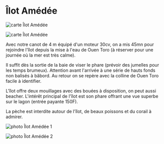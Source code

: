# Îlot Amédée

![carte Îlot Amédée](/images/IlotAmedee.png)

![carte Îlot Amédée](/images/IlotAmedeeCarte.png)

Avec notre canot de 4 m équipé d'un moteur 30cv, on a mis 45mn pour rejoindre l'îlot depuis la mise à l'eau de Ouen Toro (à réserver pour une journée où la mer est très calme).

Il suffit dès la sortie de la baie de viser le phare (prévoir des jumelles pour les temps brumeux). Attention avant l'arrivée à une série de hauts fonds non balisés à bâbord. Au retour on se repère avec la colline de Ouen Toro facile à identifier.

L'îlot offre deux mouillages avec des bouées à disposition, on peut aussi beacher. L'intérêt principal de l'îlot est son phare offrant une vue superbe sur le lagon (entrée payante 150F).

La pèche est interdite autour de l'îlot, de beaux poissons et du corail à admirer.

![photo Îlot Amédée 1](/photos/IlotAmedee1.jpg)

![photo Îlot Amédée 2](/photos/IlotAmedee2.jpg)
